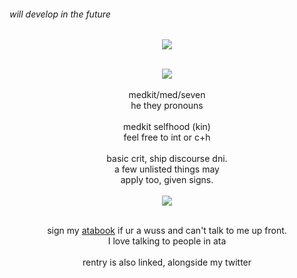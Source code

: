 ###### will develop in the future
<div align="center"/>
<img src="https://cdn.discordapp.com/emojis/1245186074146373693.png?size=600&quality=lossless" /> <br><br>
  
![](https://komarev.com/ghpvc/?username=your-github-username&label=✚&color=16a8a7)
  <br><br>medkit/med/seven <br> he they pronouns <br><br> medkit selfhood (kin) <br> feel free to int or c+h <br><br> basic crit, ship discourse dni. <br> a few unlisted things may <br> apply too, given signs. <br><br><img src="https://64.media.tumblr.com/61f9ddeff6d1d00e084e77a2c7dba4f0/65cbae88d830cf89-9e/s75x75_c1/45d7965fbc24d2c8198eb681d25dd2eefe46bed5.pnj"/><br><br>

sign my  [atabook](https://first-aid-kit.atabook.org) if ur a wuss and can't talk to me up front. <br>I love talking to people in ata <br><br> rentry is also linked, alongside my twitter
